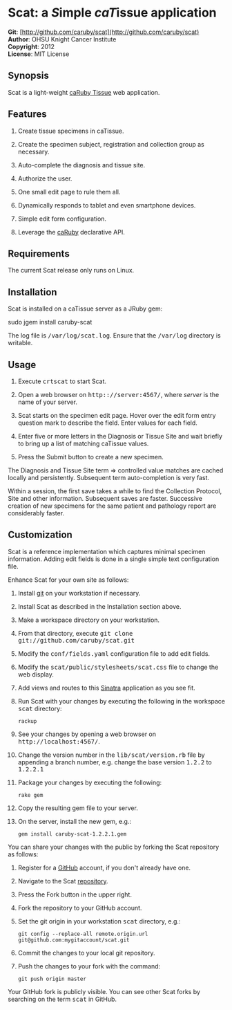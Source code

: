 Scat: a <em>S</em>imple <em>caT</em>issue application 
===========================================
**Git**:          [http://github.com/caruby/scat](http://github.com/caruby/scat)       
**Author**:       OHSU Knight Cancer Institute    
**Copyright**:    2012    
**License**:      MIT License    

Synopsis
--------
Scat is a light-weight [caRuby Tissue](http://caruby.rubyforge.org/tissue.html) web application.

Features
--------
1. Create tissue specimens in caTissue.

2. Create the specimen subject, registration and collection group as necessary.

3. Auto-complete the diagnosis and tissue site.

4. Authorize the user.

5. One small edit page to rule them all.

6. Dynamically responds to tablet and even smartphone devices.

7. Simple edit form configuration.

8. Leverage the [caRuby](http://caruby.rubyforge.org) declarative API.

Requirements
------------
The current Scat release only runs on Linux.

Installation
------------
Scat is installed on a caTissue server as a JRuby gem:

   sudo jgem install caruby-scat

The log file is <tt>/var/log/scat.log</tt>. Ensure that the <tt>/var/log</tt> directory is writable.

Usage
-----
1. Execute <tt>crtscat</tt> to start Scat.

2. Open a web browser on <tt>http:://server:4567/</tt>, where _server_ is the name of your server.

3. Scat starts on the specimen edit page. Hover over the edit form entry question mark to
   describe the field. Enter values for each field.

4. Enter five or more letters in the Diagnosis or Tissue Site and wait briefly to
   bring up a list of matching caTissue values.

5. Press the Submit button to create a new specimen.

The Diagnosis and Tissue Site term => controlled value matches are cached locally and
persistently. Subsequent term auto-completion is very fast.

Within a session, the first save takes a while to find the Collection Protocol, Site and
other information. Subsequent saves are faster. Successive creation of new specimens
for the same patient and pathology report are considerably faster. 

Customization
-------------
Scat is a reference implementation which captures minimal specimen information. Adding
edit fields is done in a single simple text configuration file.

Enhance Scat for your own site as follows:

1. Install [git](http://git-scm.com/) on your workstation if necessary.

2. Install Scat as described in the Installation section above. 

3. Make a workspace directory on your workstation.

4. From that directory, execute <tt>git clone git://github.com/caruby/scat.git</tt>

5. Modify the <tt>conf/fields.yaml</tt> configuration file to add edit fields.

6. Modify the <tt>scat/public/stylesheets/scat.css</tt> file to change the web display.

7. Add views and routes to this [Sinatra](http://www.sinatrarb.com/) application as you see fit.

8. Run Scat with your changes by executing the following in the workspace <tt>scat</tt> directory:

   `rackup`

9. See your changes by opening a web browser on <tt>http://localhost:4567/</tt>.

11. Change the version number in the <tt>lib/scat/version.rb</tt> file by appending a branch number,
    e.g. change the base version <tt>1.2.2</tt> to <tt>1.2.2.1</tt>

10. Package your changes by executing the following:

    `rake gem`
      
11. Copy the resulting gem file to your server.

12. On the server, install the new gem, e.g.:

    `gem install caruby-scat-1.2.2.1.gem`

You can share your changes with the public by forking the Scat repository as follows:

1. Register for a [GitHub](https://github.com) account, if you don't already have one.

2. Navigate to the Scat [repository](https://github.com/caruby/scat).

3. Press the Fork button in the upper right.

4. Fork the repository to your GitHub account.

5. Set the git origin in your workstation <tt>scat</tt> directory, e.g.:

   `git config --replace-all remote.origin.url git@github.com:mygitaccount/scat.git`

6. Commit the changes to your local git repository.

7. Push the changes to your fork with the command:

   `git push origin master`

Your GitHub fork is publicly visible. You can see other Scat forks by searching on the
term <tt>scat</tt> in GitHub.



